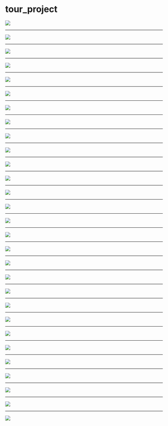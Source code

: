 # tour_project

<img src="https://postfiles.pstatic.net/MjAxOTA2MTdfMzAg/MDAxNTYwNzQyOTIyMzkw.AXqj3s3m6yMeEycYw1PwpnoGh8HdlLt5otUZ9NKiSjwg.l2su2CAkS7VQjDcJ8Qss3ptx9MKhiFgxEybA6bAJecog.PNG.qwea8501/%EC%8A%AC%EB%9D%BC%EC%9D%B4%EB%93%9C1.PNG?type=w773" />
<hr>
<img src="https://postfiles.pstatic.net/MjAxOTA2MTdfMTA5/MDAxNTYwNzQyOTIyNTEw.0tSV5PTEfuWmXqEEaLu54xLBlNCozOp9KLUih7IElJkg.fisZfdrufPlOofsQk8d9tJMq_wmaiJvsWBfQheeaqJMg.PNG.qwea8501/%EC%8A%AC%EB%9D%BC%EC%9D%B4%EB%93%9C2.PNG?type=w773" />
<hr>
<img src="https://postfiles.pstatic.net/MjAxOTA2MTdfMTQ4/MDAxNTYwNzQyOTIyNTEx.X3fWcNHdr7XVgdFw7DxZ77HQ9CakddHJdjSTWbV8rcYg.8VenApd3JZuCwfiiRJPdTi15Ru9IkRxk5_MwENZN30Mg.PNG.qwea8501/%EC%8A%AC%EB%9D%BC%EC%9D%B4%EB%93%9C5.PNG?type=w773" />
<hr>
<img src="https://postfiles.pstatic.net/MjAxOTA2MTdfNjIg/MDAxNTYwNzQyOTIyNDYw.T2GorXJAH8Ln1agOYMFULaM48dT6pI5xkx5vHMrX9-8g.tuo7zsudfjoPhTj7SKv8e1fCLKmDPZXL1OINwsU7Y1Yg.PNG.qwea8501/%EC%8A%AC%EB%9D%BC%EC%9D%B4%EB%93%9C6.PNG?type=w773" />
<hr>
<img src="https://postfiles.pstatic.net/MjAxOTA2MTdfMTU1/MDAxNTYwNzQyOTIyNTMw.TH-h8PRs56Jj5lLLWNpeUF5F1g8JHDndSC3xyToKhpIg.hdSk2-ZehYV4xm6Yw6onJrJs-J6AdKW5mT2xXNP_hAEg.PNG.qwea8501/%EC%8A%AC%EB%9D%BC%EC%9D%B4%EB%93%9C7.PNG?type=w773" />
<hr>
<img src="https://postfiles.pstatic.net/MjAxOTA2MTdfNDUg/MDAxNTYwNzQyOTIyNTIw.L_t__BfP8tDkqATKd4wIAhEANuxc9UJT4RqdkDezi4cg.-9GDvkB_8PdDaf0ANnrL4QBtaVETI7s85zCb1JMtDHQg.PNG.qwea8501/%EC%8A%AC%EB%9D%BC%EC%9D%B4%EB%93%9C8.PNG?type=w773" />
<hr>
<img src="https://postfiles.pstatic.net/MjAxOTA2MTdfMjY2/MDAxNTYwNzQyOTIyNzAy.qVXaf4wsKrtRWY9AuwsOOt5q0jZfozVfMS0dSnZULx8g.2e9ot0qR2KT2WTzeWEn2is-7oLph8HWPS60-MBckLfsg.PNG.qwea8501/%EC%8A%AC%EB%9D%BC%EC%9D%B4%EB%93%9C9.PNG?type=w773" />
<hr>
<img src="https://postfiles.pstatic.net/MjAxOTA2MTdfMTI3/MDAxNTYwNzQyOTIyNzMw.SRRkHwYDE-ENgYvVUKrc2x15JiOKFNGlfZJc7kcMNsQg.kNqISUoYT0IaGZQBYqOAExpc66CcB7_GPZTH9AoL_r0g.PNG.qwea8501/%EC%8A%AC%EB%9D%BC%EC%9D%B4%EB%93%9C10.PNG?type=w773" />
<hr>
<img src="https://postfiles.pstatic.net/MjAxOTA2MTdfMjI4/MDAxNTYwNzQyOTIyNzky.oxzUEqfnPFm6P1qWX_wASJSPru2YVlJ6jpz3PqaR4n4g.adiA0WO5W5ZQb3VKsbqzXGJIqWyTbcPF5BgO4jvPZ3Ug.PNG.qwea8501/%EC%8A%AC%EB%9D%BC%EC%9D%B4%EB%93%9C11.PNG?type=w773" />
<hr>
<img src="https://postfiles.pstatic.net/MjAxOTA2MTdfMTYx/MDAxNTYwNzQyOTIyODE1.zblh8PYIbl4WtLGzwejDw7xBkhAuhuGc7VrAFgOpoPEg.DN8zsaa4Iu8GwBI9bYFXYYi4u4564aQ4MjJzh_W6GOEg.PNG.qwea8501/%EC%8A%AC%EB%9D%BC%EC%9D%B4%EB%93%9C12.PNG?type=w773" />
<hr>
<img src="https://postfiles.pstatic.net/MjAxOTA2MTdfMjYx/MDAxNTYwNzQyOTIyOTAx.P972qeNSGAMwhrSfZKElkgyhtVokOaFRVFbe7HGxrXog.kmOx3hCta6AD65NCvVhxyDCUQWf2F4FTZT0khZ3KyrYg.PNG.qwea8501/%EC%8A%AC%EB%9D%BC%EC%9D%B4%EB%93%9C13.PNG?type=w773" />
<hr>
<img src="https://postfiles.pstatic.net/MjAxOTA2MTdfMTcw/MDAxNTYwNzQyOTIyOTgy.vNfWl-KoGtVn7YQ-cMvHe-KoXsBSrHpbOfVm4Pv1StEg.Yw69hE-vWEt9zOffZsBUlXLj3H2LJasxZ_nIiBWlcmYg.PNG.qwea8501/%EC%8A%AC%EB%9D%BC%EC%9D%B4%EB%93%9C14.PNG?type=w773" />
<hr>
<img src="https://postfiles.pstatic.net/MjAxOTA2MTdfMzAg/MDAxNTYwNzQyOTIzMTA3.6YFhqObDxK0aVXaRtTWnT8_cGX6uj8HQ8MDDXSTJMYwg.k3NP4sQDgk_1N_vcubj3yq7YCoSCZBXdq9zkABbfHCMg.PNG.qwea8501/%EC%8A%AC%EB%9D%BC%EC%9D%B4%EB%93%9C15.PNG?type=w773" />
<hr>
<img src="https://postfiles.pstatic.net/MjAxOTA2MTdfMjU0/MDAxNTYwNzQyOTIzMTMy.Lxxmhlygo0zBXI6y_7HlIXVDYw4DrccoWpB2CSZslP0g.C1TVc4cxirVxgzvAVv1a-BK3djfXfnzncPRcg5r2xbAg.PNG.qwea8501/%EC%8A%AC%EB%9D%BC%EC%9D%B4%EB%93%9C16.PNG?type=w773" />
<hr>
<img src="https://postfiles.pstatic.net/MjAxOTA2MTdfNzgg/MDAxNTYwNzQyOTIzMTkx.sEJrvSnJPn2nZ-Et-meowjWwZyR9YhO-uh_81xB0NJwg.6_8kmwJR85DyV3UHn2FY2P8fHeD32ZPLYLD84afD9okg.PNG.qwea8501/%EC%8A%AC%EB%9D%BC%EC%9D%B4%EB%93%9C17.PNG?type=w773" />
<hr>
<img src="https://postfiles.pstatic.net/MjAxOTA2MTdfMTQ3/MDAxNTYwNzQyOTIzMjA3.4uS3mWEHyzecSsuyEa0pPT1ywqgIYucjapdDJUTW8F4g.EgwC12v6rhGL0FyDc-3LJ_V5Hmhe-1p78aVxehBa3qYg.PNG.qwea8501/%EC%8A%AC%EB%9D%BC%EC%9D%B4%EB%93%9C18.PNG?type=w773" />
<hr>
<img src="https://postfiles.pstatic.net/MjAxOTA2MTdfMjQ3/MDAxNTYwNzQyOTIzMzM2.yrxou6CtkdH_x7WASa4TOtHL-Ex7DNGAPon_VSBnB9cg.XqVWa-I6BYvde6hIuSyrkZleXZOsO8upffVI_f7AArgg.PNG.qwea8501/%EC%8A%AC%EB%9D%BC%EC%9D%B4%EB%93%9C19.PNG?type=w773" />
<hr>
<img src="https://postfiles.pstatic.net/MjAxOTA2MTdfMzEg/MDAxNTYwNzQyOTIzNDE2.nygbH1zwl3rgkk40nWQdUav9N4oe72mQdzlAubiz_U8g.mqnTsyH3zTOt9L8Y2Q9Zbb8qE-YC6xYKpIpoTl0vUVUg.PNG.qwea8501/%EC%8A%AC%EB%9D%BC%EC%9D%B4%EB%93%9C20.PNG?type=w773" />
<hr>
<img src="https://postfiles.pstatic.net/MjAxOTA2MTdfMTUy/MDAxNTYwNzQyOTIzNDYz.HIMuo4pi2I6HRbxXvEKWVDFGxnqTeaddPjLE797Ozw8g.QmnXnmznEGABdScdH7aICsL_pLKnjPCnBDV8ZKhCzjwg.PNG.qwea8501/%EC%8A%AC%EB%9D%BC%EC%9D%B4%EB%93%9C21.PNG?type=w773" />
<hr>
<img src="https://postfiles.pstatic.net/MjAxOTA2MTdfMjEg/MDAxNTYwNzQyOTIzNjcy.JpvgT72BaNmK3CrFiw6oveKK0KHoJYIN1IUpgCft6EUg.bBHP3cdnsUVJoLeJPwFTDkydP9rUzg3lNP3gZBpSzdYg.PNG.qwea8501/%EC%8A%AC%EB%9D%BC%EC%9D%B4%EB%93%9C22.PNG?type=w773" />
<hr>
<img src="https://postfiles.pstatic.net/MjAxOTA2MTdfMTI5/MDAxNTYwNzQyOTIzNjc2.FLKXFk5dXgQ5xPtFsXCfwccOmQNOK4pFDvPXMH_SOJ4g.bDFeT0M4kefPRhEr94qR_gAp0bWPhvQ3fmwHk3rrUSsg.PNG.qwea8501/%EC%8A%AC%EB%9D%BC%EC%9D%B4%EB%93%9C23.PNG?type=w773" />
<hr>
<img src="https://postfiles.pstatic.net/MjAxOTA2MTdfMTYx/MDAxNTYwNzQyOTIzODY3.B5FprdBvPn6ciVHqEIYpFniNwEgfNaqK9tyE6_1BJ3Ig.IrZ9hO-DCecx5jXA-iIpjaOYT5hpnKv7xILqlsHxH1gg.PNG.qwea8501/%EC%8A%AC%EB%9D%BC%EC%9D%B4%EB%93%9C24.PNG?type=w773" />
<hr>
<img src="https://postfiles.pstatic.net/MjAxOTA2MTdfMTg3/MDAxNTYwNzQyOTI0MDg2.7sCL2Yxo-sf9hDMnbLofCRwU-kJy6Vf6HOM-aWAZ_tYg.a9xYEuzG-5_k-kbzrw3DNIKZwj93CB1bGcqjoKdOp9Ag.PNG.qwea8501/%EC%8A%AC%EB%9D%BC%EC%9D%B4%EB%93%9C25.PNG?type=w773" />
<hr>
<img src="https://postfiles.pstatic.net/MjAxOTA2MTdfMjI3/MDAxNTYwNzQyOTI0MTcy.y9hNkDqzSLwWPC2FiPkIouYkELeQB_oOcAg1pGnvILQg.TU-ktR2PaEXdh7TuFO8UkQKEBp6yuEX_ouQkVms9X0sg.PNG.qwea8501/%EC%8A%AC%EB%9D%BC%EC%9D%B4%EB%93%9C26.PNG?type=w773" />
<hr>
<img src="https://postfiles.pstatic.net/MjAxOTA2MTdfMjE0/MDAxNTYwNzQyOTIzOTA1.RMFLT1LZC3jH960-qpbQCzyNTlvpqJzqB0Tjuzp89Bog.I0gVGxz-IYFGDgBD-Zd8R6J1pDIKnuoK-lxU7_7PFMYg.PNG.qwea8501/%EC%8A%AC%EB%9D%BC%EC%9D%B4%EB%93%9C27.PNG?type=w773" />
<hr>
<img src="https://postfiles.pstatic.net/MjAxOTA2MTdfNTcg/MDAxNTYwNzQyOTI0MzY5._23YSa6qF5ThKLd0trMZbqZY6TqCBlIZic9a6ie4OrQg.ogkaNKZRbaqRPdyzlcmTBLzMdUa-5Q2uz9xZYxWyv6gg.PNG.qwea8501/%EC%8A%AC%EB%9D%BC%EC%9D%B4%EB%93%9C28.PNG?type=w773" />
<hr>
<img src="https://postfiles.pstatic.net/MjAxOTA2MTdfMTYx/MDAxNTYwNzQyOTI0NDYz.njegAQC6oQjrqYJPvQ7Y2ByzID-44ycPBOHyb2B_qt8g.yVbJ6MnAxAGfCexWZv_c-qeCH9XDR6NfValp0VIE5Usg.PNG.qwea8501/%EC%8A%AC%EB%9D%BC%EC%9D%B4%EB%93%9C29.PNG?type=w773" />
<hr>
<img src="https://postfiles.pstatic.net/MjAxOTA2MTdfNTEg/MDAxNTYwNzQyOTI0NjYx.HahEKsoEpe0mSqtvI3fNJGRsOC-_QEnV9NminbHutRUg.wZh_I_clxqL2jWX202k7MVm6TYq01G2o7dOZMwuhcpQg.PNG.qwea8501/%EC%8A%AC%EB%9D%BC%EC%9D%B4%EB%93%9C30.PNG?type=w773" />
<hr>
<img src="https://postfiles.pstatic.net/MjAxOTA2MTdfMjY4/MDAxNTYwNzQyOTI0Njcz.aMo2LyXniQTozZuGSzao0uH-5F1lRkpXD4NPHuLXho8g.rDDCmo-9q_2kyIlWupaiaCK--63_xkmjipguMDx8Q6Ug.PNG.qwea8501/%EC%8A%AC%EB%9D%BC%EC%9D%B4%EB%93%9C31.PNG?type=w773" />
